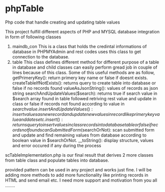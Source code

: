 phpTable
========

Php code that handle creating and updating table values

This project fulfill different aspects of PHP and MYSQL database integration in form of following classes

1. maindb_con
    This is a class that holds the credintal informations of database in PHPMYAdmin and rest codes uses this class to get connection to the database.
2. table
  This class defines different method for different purpose of a table in database and child classes can easily perform gread job in couple of lines because of this class. Some of this useful methods are as follow,
      getPrimeryKey(): return primery key name or false if doesnt exists.
      createTableIfNotExists(): returns query to create table into database or false if no records found
      valueAsJsonString(): values of records as json string
      searchAndUpdateValues($search): returns true if search value in $search array found in table followed retriving rest value and update in class or false if records not found according to value in $search value.
      insertAndUpdateValues(): insert values as new record and update new values in record like primery key value and dates etc.
      insert(): returns query to insert values in class records into database table or false if records not found
      scanSubmittedForm($searchOrNot): scan submitted form and update and find remaining values from database according to boolean value in $searchOrNot.
      __toString(): display structure, values and error occured if any during the process





scTableImplementation.php is our final result that derives 2 more classes from table class and populate tables into database. 

provided pattern can be used in any project and works just fine. I will be adding more methods to add more functionality like printing records in HTML and send email etc. I need more support and motivation from you all ........

